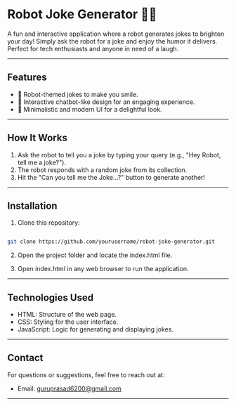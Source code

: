 # Robot Joke Generator 🤖🎉

A fun and interactive application where a robot generates jokes to brighten your day! Simply ask the robot for a joke and enjoy the humor it delivers. Perfect for tech enthusiasts and anyone in need of a laugh.

----

## Features

- 🤖 Robot-themed jokes to make you smile.
- 💬 Interactive chatbot-like design for an engaging experience.
- 🎨 Minimalistic and modern UI for a delightful look.

----

## How It Works

1. Ask the robot to tell you a joke by typing your query (e.g., "Hey Robot, tell me a joke?").
2. The robot responds with a random joke from its collection.
3. Hit the "Can you tell me the Joke...?" button to generate another!

----

## Installation

1. Clone this repository:

  ```bash

  git clone https://github.com/yourusername/robot-joke-generator.git

   ```
2. Open the project folder and locate the index.html file.

3. Open index.html in any web browser to run the application.

----

## Technologies Used

- HTML: Structure of the web page.
- CSS: Styling for the user interface.
- JavaScript: Logic for generating and displaying jokes.

----

## Contact

For questions or suggestions, feel free to reach out at:

- Email: guruprasad6200@gmail.com

----
